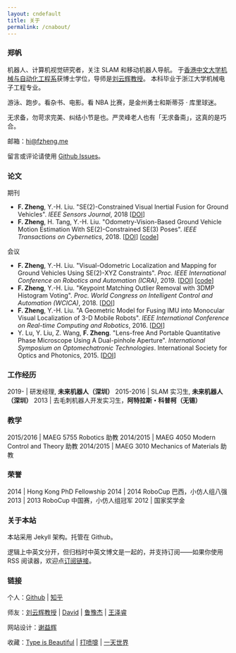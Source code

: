 ```yaml
---
layout: cndefault
title: 关于
permalink: /cnabout/
---
```


### 郑帆

机器人、计算机视觉研究者，关注 SLAM 和移动机器人导航。
于[香港中文大学机械与自动化工程系](http://www.mae.cuhk.edu.hk/)获博士学位，导师是[刘云辉教授](http://www.mae.cuhk.edu.hk/people/list.php?name=yhliu)。
本科毕业于浙江大学机械电子工程专业。

游泳、跑步。看杂书、电影。看 NBA 比赛，是金州勇士和斯蒂芬 · 库里球迷。

无求备，勿苛求完美、纠结小节是也。严灵峰老人也有「无求备斋」，这真的是巧合。

邮箱：[hi@fzheng.me](mailto:hi@fzheng.me) 

留言或评论请使用 [Github Issues](https://github.com/izhengfan/izhengfan.github.io/issues)。

### 论文

期刊

* __F. Zheng__, Y.-H. Liu. "SE(2)-Constrained Visual Inertial Fusion for Ground Vehicles". _IEEE Sensors Journal_, 2018 \[[DOI](https://doi.org/10.1109/JSEN.2018.2873055)\]
* __F. Zheng__, H. Tang, Y.-H. Liu. "Odometry-Vision-Based Ground Vehicle Motion Estimation With SE(2)-Constrained SE(3) Poses". _IEEE Transactions on Cybernetics_, 2018. \[[DOI](https://doi.org/10.1109/TCYB.2018.2831900)\] \[[code](https://github.com/izhengfan/se2clam)\]

会议

* __F. Zheng__, Y.-H. Liu. "Visual-Odometric Localization and Mapping for Ground Vehicles Using SE(2)-XYZ Constraints". _Proc. IEEE International Conference on Robotics and Automation (ICRA)_, 2019. \[[DOI](https://doi.org/10.1109/ICRA.2019.8793928)\] \[[code](https://github.com/izhengfan/se2lam)\]
* __F. Zheng__, Y.-H. Liu. "Keypoint Matching Outlier Removal with 3DMP Histogram Voting". _Proc. World Congress on Intelligent Control and Automation (WCICA)_, 2018. \[[DOI](https://doi.org/10.1109/WCICA.2018.8630329)\]
* __F. Zheng__, Y.-H. Liu. "A Geometric Model for Fusing IMU into Monocular Visual Localization of 3-D Mobile Robots". _IEEE International Conference on Real-time Computing and Robotics_, 2016. \[[DOI](https://doi.org/10.1109/RCAR.2016.7784043)\]
* Y. Lu, Y. Liu, Z. Wang, __F. Zheng__. "Lens-free And Portable Quantitative Phase Microscope Using A Dual-pinhole Aperture". _International Symposium on Optomechatronic Technologies_. International Society for Optics and Photonics, 2015. \[[DOI](https://doi.org/10.1051/matecconf/20153204002)\]


### 工作经历

2019-     | 研发经理, __未来机器人（深圳）__
2015-2016 | SLAM 实习生, __未来机器人（深圳）__
2013 | 去毛刺机器人开发实习生，__阿特拉斯・科普柯（无锡）__


### 教学

2015/2016	|  MAEG 5755 Robotics 助教
2014/2015   |  MAEG 4050 Modern Control and Theory 助教
2014/2015   |  MAEG 3010 Mechanics of Materials 助教

### 荣誉

2014	| Hong Kong PhD Fellowship
2014	| 2014 RoboCup 巴西，小仿人组八强
2013	| 2013 RoboCup 中国赛，小仿人组冠军
2012	| 国家奖学金

### 关于本站

本站采用 Jekyll 架构。托管在 Github。

逻辑上中英文分开，但归档时中英文博文是一起的，并支持订阅——如果你使用 RSS 阅读器，欢迎点<a href="/feed.xml">订阅链接</a>。

### 链接

个人：[Github](https://github.com/izhengfan) \| [知乎](http://www.zhihu.com/people/izhengfan)

师友：[刘云辉教授](http://www.mae.cuhk.edu.hk/people/list.php?name=yhliu) \|
[David](http://www.mypolyuweb.hk/dnavar/) \| [鲁豫杰](https://ytdonkey3456.wixsite.com/yjlu/) \| [王泽睿](http://www.wangzerui.com)

网站设计：[谢益辉](http://yihui.name/cn/)

收藏：[Type is Beautiful](http://www.typeisbeautiful.com/) \| [打喷嚏](https://dapenti.com/) \| [一天世界](https://blog.yitianshijie.net/)

